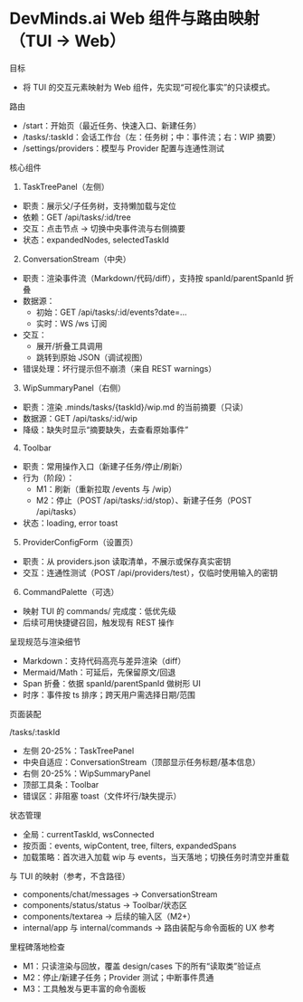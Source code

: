 # DevMinds.ai Web 组件与路由映射（TUI → Web）

目标
- 将 TUI 的交互元素映射为 Web 组件，先实现“可视化事实”的只读模式。

路由
- /start：开始页（最近任务、快速入口、新建任务）
- /tasks/:taskId：会话工作台（左：任务树；中：事件流；右：WIP 摘要）
- /settings/providers：模型与 Provider 配置与连通性测试

核心组件

1) TaskTreePanel（左侧）
- 职责：展示父/子任务树，支持懒加载与定位
- 依赖：GET /api/tasks/:id/tree
- 交互：点击节点 → 切换中央事件流与右侧摘要
- 状态：expandedNodes, selectedTaskId

2) ConversationStream（中央）
- 职责：渲染事件流（Markdown/代码/diff），支持按 spanId/parentSpanId 折叠
- 数据源：
  - 初始：GET /api/tasks/:id/events?date=...
  - 实时：WS /ws 订阅
- 交互：
  - 展开/折叠工具调用
  - 跳转到原始 JSON（调试视图）
- 错误处理：坏行提示但不崩溃（来自 REST warnings）

3) WipSummaryPanel（右侧）
- 职责：渲染 .minds/tasks/{taskId}/wip.md 的当前摘要（只读）
- 数据源：GET /api/tasks/:id/wip
- 降级：缺失时显示“摘要缺失，去查看原始事件”

4) Toolbar
- 职责：常用操作入口（新建子任务/停止/刷新）
- 行为（阶段）：
  - M1：刷新（重新拉取 /events 与 /wip）
  - M2：停止（POST /api/tasks/:id/stop）、新建子任务（POST /api/tasks）
- 状态：loading, error toast

5) ProviderConfigForm（设置页）
- 职责：从 providers.json 读取清单，不展示或保存真实密钥
- 交互：连通性测试（POST /api/providers/test），仅临时使用输入的密钥

6) CommandPalette（可选）
- 映射 TUI 的 commands/ 完成度：低优先级
- 后续可用快捷键召回，触发现有 REST 操作

呈现规范与渲染细节
- Markdown：支持代码高亮与差异渲染（diff）
- Mermaid/Math：可延后，先保留原文/回退
- Span 折叠：依据 spanId/parentSpanId 做树形 UI
- 时序：事件按 ts 排序；跨天用户需选择日期/范围

页面装配

/tasks/:taskId
- 左侧 20-25%：TaskTreePanel
- 中央自适应：ConversationStream（顶部显示任务标题/基本信息）
- 右侧 20-25%：WipSummaryPanel
- 顶部工具条：Toolbar
- 错误区：非阻塞 toast（文件坏行/缺失提示）

状态管理
- 全局：currentTaskId, wsConnected
- 按页面：events, wipContent, tree, filters, expandedSpans
- 加载策略：首次进入加载 wip 与 events，当天落地；切换任务时清空并重载

与 TUI 的映射（参考，不含路径）
- components/chat/messages → ConversationStream
- components/status/status → Toolbar/状态区
- components/textarea → 后续的输入区（M2+）
- internal/app 与 internal/commands → 路由装配与命令面板的 UX 参考

里程碑落地检查
- M1：只读渲染与回放，覆盖 design/cases 下的所有“读取类”验证点
- M2：停止/新建子任务；Provider 测试；中断事件贯通
- M3：工具触发与更丰富的命令面板

